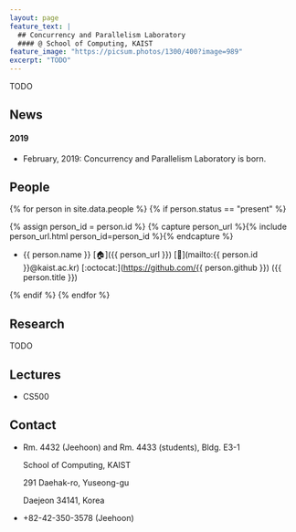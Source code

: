 ```yaml
---
layout: page
feature_text: |
  ## Concurrency and Parallelism Laboratory
  #### @ School of Computing, KAIST
feature_image: "https://picsum.photos/1300/400?image=989"
excerpt: "TODO"
---
```


TODO


## News

#### 2019

- February, 2019: Concurrency and Parallelism Laboratory is born.


## People

{% for person in site.data.people %}
{% if person.status == "present" %}

{% assign person_id = person.id %}
{% capture person_url %}{% include person_url.html person_id=person_id %}{% endcapture %}

- {{ person.name }}
  [:house:]({{ person_url }})
  [:e-mail:](mailto:{{ person.id }}@kaist.ac.kr)
  [:octocat:](https://github.com/{{ person.github }})
  ({{ person.title }})

{% endif %}
{% endfor %}


## Research

TODO

<!-- My mission as a computer scientist is to formally understand the underlying principles of real-world -->
<!-- computer systems, thereby helping programmers to write and reason about those systems. For my Ph.D., -->
<!-- I have primarily focused on formally understanding non-blocking concurrent programming, which is an -->
<!-- essential ingredient for exploiting parallelism and is becoming more and more important since the -->
<!-- slowdown of Moore's law. In the future, as an independent researcher, I would like to apply the -->
<!-- understanding of concurrency to building practical verification/analysis tools for concurrent -->
<!-- programs. I believe my research will have far-reaching impact on the way the IT industry develops -->
<!-- system software. I am maintaining the Crossbeam project, which serves as the de facto standard -->
<!-- concurrency library for the Rust programming language. I am also writing a compiler for Furiosa AI's -->
<!-- MadRun deep learning accelerator. -->


## Lectures

- CS500



## Contact

- Rm. 4432 (Jeehoon) and Rm. 4433 (students), Bldg. E3-1

  School of Computing, KAIST

  291 Daehak-ro, Yuseong-gu

  Daejeon 34141, Korea

- +82-42-350-3578 (Jeehoon)

